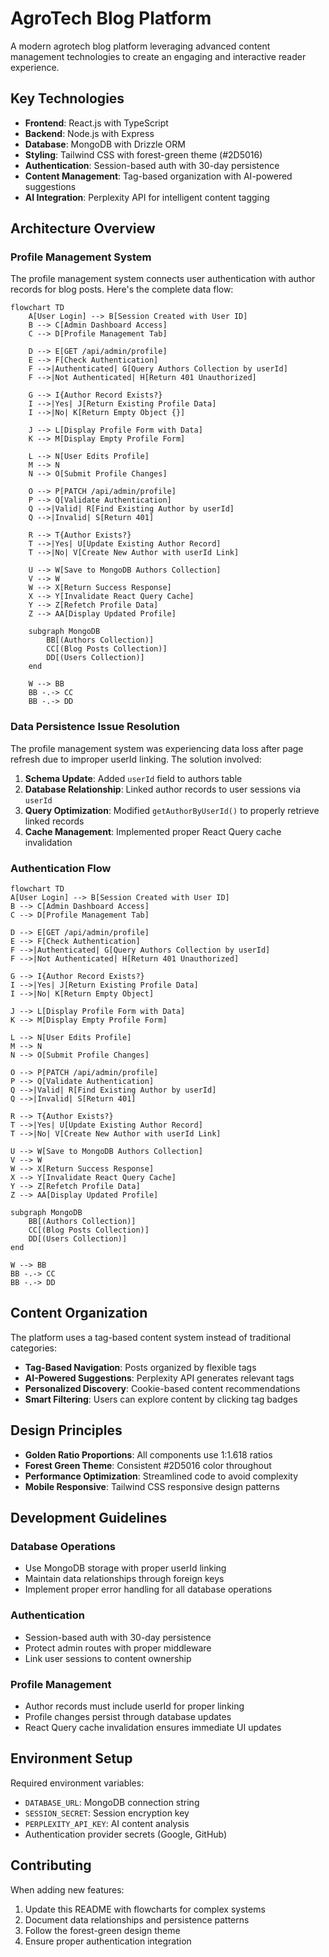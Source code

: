 # AgroTech Blog Platform

A modern agrotech blog platform leveraging advanced content management technologies to create an engaging and interactive reader experience.

## Key Technologies

- **Frontend**: React.js with TypeScript
- **Backend**: Node.js with Express
- **Database**: MongoDB with Drizzle ORM
- **Styling**: Tailwind CSS with forest-green theme (#2D5016)
- **Authentication**: Session-based auth with 30-day persistence
- **Content Management**: Tag-based organization with AI-powered suggestions
- **AI Integration**: Perplexity API for intelligent content tagging

## Architecture Overview

### Profile Management System

The profile management system connects user authentication with author records for blog posts. Here's the complete data flow:

```mermaid
flowchart TD
    A[User Login] --> B[Session Created with User ID]
    B --> C[Admin Dashboard Access]
    C --> D[Profile Management Tab]
    
    D --> E[GET /api/admin/profile]
    E --> F[Check Authentication]
    F -->|Authenticated| G[Query Authors Collection by userId]
    F -->|Not Authenticated| H[Return 401 Unauthorized]
    
    G --> I{Author Record Exists?}
    I -->|Yes| J[Return Existing Profile Data]
    I -->|No| K[Return Empty Object {}]
    
    J --> L[Display Profile Form with Data]
    K --> M[Display Empty Profile Form]
    
    L --> N[User Edits Profile]
    M --> N
    N --> O[Submit Profile Changes]
    
    O --> P[PATCH /api/admin/profile]
    P --> Q[Validate Authentication]
    Q -->|Valid| R[Find Existing Author by userId]
    Q -->|Invalid| S[Return 401]
    
    R --> T{Author Exists?}
    T -->|Yes| U[Update Existing Author Record]
    T -->|No| V[Create New Author with userId Link]
    
    U --> W[Save to MongoDB Authors Collection]
    V --> W
    W --> X[Return Success Response]
    X --> Y[Invalidate React Query Cache]
    Y --> Z[Refetch Profile Data]
    Z --> AA[Display Updated Profile]
    
    subgraph MongoDB
        BB[(Authors Collection)]
        CC[(Blog Posts Collection)]
        DD[(Users Collection)]
    end
    
    W --> BB
    BB -.-> CC
    BB -.-> DD
```

### Data Persistence Issue Resolution

The profile management system was experiencing data loss after page refresh due to improper userId linking. The solution involved:

1. **Schema Update**: Added `userId` field to authors table
2. **Database Relationship**: Linked author records to user sessions via `userId`
3. **Query Optimization**: Modified `getAuthorByUserId()` to properly retrieve linked records
4. **Cache Management**: Implemented proper React Query cache invalidation

### Authentication Flow

```mermaid
flowchart TD
A[User Login] --> B[Session Created with User ID]
B --> C[Admin Dashboard Access]
C --> D[Profile Management Tab]

D --> E[GET /api/admin/profile]
E --> F[Check Authentication]
F -->|Authenticated| G[Query Authors Collection by userId]
F -->|Not Authenticated| H[Return 401 Unauthorized]

G --> I{Author Record Exists?}
I -->|Yes| J[Return Existing Profile Data]
I -->|No| K[Return Empty Object]

J --> L[Display Profile Form with Data]
K --> M[Display Empty Profile Form]

L --> N[User Edits Profile]
M --> N
N --> O[Submit Profile Changes]

O --> P[PATCH /api/admin/profile]
P --> Q[Validate Authentication]
Q -->|Valid| R[Find Existing Author by userId]
Q -->|Invalid| S[Return 401]

R --> T{Author Exists?}
T -->|Yes| U[Update Existing Author Record]
T -->|No| V[Create New Author with userId Link]

U --> W[Save to MongoDB Authors Collection]
V --> W
W --> X[Return Success Response]
X --> Y[Invalidate React Query Cache]
Y --> Z[Refetch Profile Data]
Z --> AA[Display Updated Profile]

subgraph MongoDB
    BB[(Authors Collection)]
    CC[(Blog Posts Collection)]
    DD[(Users Collection)]
end

W --> BB
BB -.-> CC
BB -.-> DD

```

## Content Organization

The platform uses a tag-based content system instead of traditional categories:

- **Tag-Based Navigation**: Posts organized by flexible tags
- **AI-Powered Suggestions**: Perplexity API generates relevant tags
- **Personalized Discovery**: Cookie-based content recommendations
- **Smart Filtering**: Users can explore content by clicking tag badges

## Design Principles

- **Golden Ratio Proportions**: All components use 1:1.618 ratios
- **Forest Green Theme**: Consistent #2D5016 color throughout
- **Performance Optimization**: Streamlined code to avoid complexity
- **Mobile Responsive**: Tailwind CSS responsive design patterns

## Development Guidelines

### Database Operations
- Use MongoDB storage with proper userId linking
- Maintain data relationships through foreign keys
- Implement proper error handling for all database operations

### Authentication
- Session-based auth with 30-day persistence
- Protect admin routes with proper middleware
- Link user sessions to content ownership

### Profile Management
- Author records must include userId for proper linking
- Profile changes persist through database updates
- React Query cache invalidation ensures immediate UI updates

## Environment Setup

Required environment variables:
- `DATABASE_URL`: MongoDB connection string
- `SESSION_SECRET`: Session encryption key
- `PERPLEXITY_API_KEY`: AI content analysis
- Authentication provider secrets (Google, GitHub)

## Contributing

When adding new features:
1. Update this README with flowcharts for complex systems
2. Document data relationships and persistence patterns
3. Follow the forest-green design theme
4. Ensure proper authentication integration